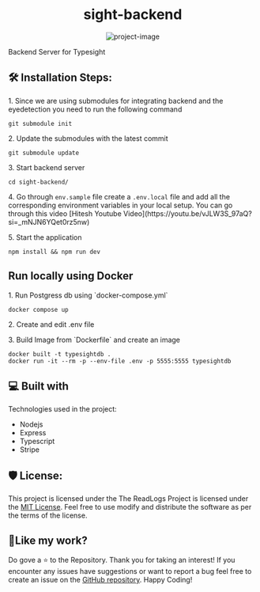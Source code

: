 <h1 align="center" id="title">sight-backend</h1>

<p align="center"><img src="https://socialify.git.ci/amitjimiwal/sight-backend/image?language=1&amp;owner=1&amp;name=1&amp;stargazers=1&amp;theme=Light" alt="project-image"></p>

<p id="description">Backend Server for Typesight</p>

<h2>🛠️ Installation Steps:</h2>

<p>1. Since we are using submodules for integrating backend and the eyedetection you need to run the following command</p>

```
git submodule init 
```

<p>2. Update the submodules with the latest commit</p>

```
git submodule update
```

<p>3. Start backend server</p>

```
cd sight-backend/
```

<p>4. Go through <code>env.sample</code> file create a <code>.env.local</code> file and add all the corresponding environment variables in your local setup. You can go through this video [Hitesh Youtube Video](https://youtu.be/vJLW3S_97aQ?si=_mNJN6YQet0rz5nw)</p>

<p>5. Start the application</p>

```
npm install && npm run dev 
```

<h2>Run locally using Docker</h2>
<p>1. Run Postgress db using `docker-compose.yml`</p>

```
docker compose up
```
<p>2. Create and edit .env file</p>
<p>3. Build Image from `Dockerfile` and create an image</p>

```
docker built -t typesightdb .
docker run -it --rm -p --env-file .env -p 5555:5555 typesightdb
```

<h2>💻 Built with</h2>

Technologies used in the project:
*   Nodejs
*   Express
*   Typescript
*   Stripe 

<h2>🛡️ License:</h2>

This project is licensed under the The ReadLogs Project is licensed under the [MIT License](https://opensource.org/licenses/MIT). Feel free to use modify and distribute the software as per the terms of the license.

<h2>💖Like my work?</h2>

Do gove a ⭐️ to the Repository. Thank you for taking an interest! If you encounter any issues have suggestions or want to report a bug feel free to create an issue on the [GitHub repository](https://github.com/amitjimiwal/sight-backend). Happy Coding!
